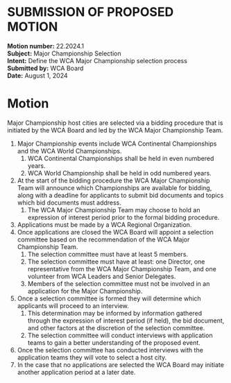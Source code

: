 # SUBMISSION OF PROPOSED MOTION

**Motion number:** 22.2024.1  
**Subject:** Major Championship Selection  
**Intent:** Define the WCA Major Championship selection process  
**Submitted by:** WCA Board  
**Date:** August 1, 2024

# Motion

Major Championship host cities are selected via a bidding procedure that is initiated by the WCA Board and led by the WCA Major Championship Team. 

1. Major Championship events include WCA Continental Championships and the WCA World Championships.
   1. WCA Continental Championships shall be held in even numbered years.
   2. WCA World Championship shall be held in odd numbered years.
2. At the start of the bidding procedure the WCA Major Championship Team will announce which Championships are available for bidding, along with a deadline for applicants to submit bid documents and topics which bid documents must address.
   1. The WCA Major Championship Team may choose to hold an expression of interest period prior to the formal bidding procedure.
3. Applications must be made by a WCA Regional Organization.
4. Once applications are closed the WCA Board will appoint a selection committee based on the recommendation of the WCA Major Championship Team.
   1. The selection committee must have at least 5 members.
   2. The selection committee must have at least: one Director, one representative from the WCA Major Championship Team, and one volunteer from WCA Leaders and Senior Delegates.
   3. Members of the selection committee must not be involved in an application for the Major Championship.
5. Once a selection committee is formed they will determine which applicants will proceed to an interview.
   1. This determination may be informed by information gathered through the expression of interest period (if held), the bid document, and other factors at the discretion of the selection committee.
   2. The selection committee will conduct interviews with application teams to gain a better understanding of the proposed event.
6. Once the selection committee has conducted interviews with the application teams they will vote to select a host city.
7. In the case that no applications are selected the WCA Board may initiate another application period at a later date.
